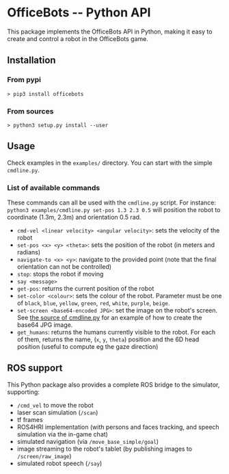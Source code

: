 OfficeBots -- Python API
========================

This package implements the OfficeBots API in Python, making it easy to
create and control a robot in the OfficeBots game.

Installation
------------


### From pypi

```
> pip3 install officebots
```


### From sources

```
> python3 setup.py install --user
```


Usage
-----

Check examples in the `examples/` directory. You can start with the simple
`cmdline.py`.

### List of available commands

These commands can all be used with the `cmdline.py` script.
For instance: `python3 examples/cmdline.py set-pos 1.3 2.3 0.5` will position
the robot to coordinate (1.3m, 2.3m) and orientation 0.5 rad.

- `cmd-vel <linear velocity> <angular velocity>`: sets the velocity of the robot
- `set-pos <x> <y> <theta>`: sets the position of the robot (in meters and
  radians)
- `navigate-to <x> <y>`: navigate to the provided point (note that the final
  orientation can not be controlled)
- `stop`: stops the robot if moving
- `say <message>`
- `get-pos`: returns the current position of the robot
- `set-color <colour>`: sets the colour of the robot. Parameter must be one of
  `black`, `blue`, `yellow`, `green`, `red`, `white`, `purple`, `beige`.
- `set-screen <base64-encoded JPG>`: set the image on the robot's screen. See
  [the source of cmdline.py](examples/cmdline.py) for an example of how to
  create the base64 JPG image.
- `get_humans`: returns the humans currently visible to the robot. For each of
  them, returns the name, (`x`, `y`, `theta`) position and the 6D head position
  (useful to compute eg the gaze direction)


ROS support
-----------

This Python package also provides a complete ROS bridge to the simulator,
supporting:

- `/cmd_vel` to move the robot
- laser scan simulation (`/scan`)
- tf frames
- ROS4HRI implementation (with persons and faces tracking, and speech simulation
  via the in-game chat)
- simulated navigation (via `/move_base_simple/goal`)
- image streaming to the robot's tablet (by publishing images to
  `/screen/raw_image`)
- simulated robot speech (`/say`)
